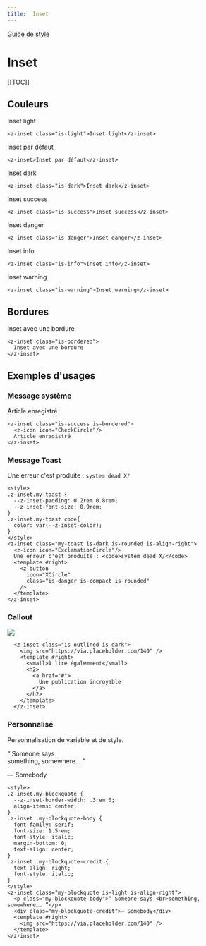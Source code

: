 ```yaml
---
title:  Inset
---
```


[Guide de style](/styleguide)

# Inset

[[TOC]]

## Couleurs

<z-inset class="is-light">Inset light</z-inset>
~~~
<z-inset class="is-light">Inset light</z-inset>
~~~

<z-inset>Inset par défaut</z-inset>
~~~
<z-inset>Inset par défaut</z-inset>
~~~
<z-inset class="is-dark">Inset dark</z-inset>
~~~
<z-inset class="is-dark">Inset dark</z-inset>
~~~
<z-inset class="is-success">Inset success</z-inset>
~~~
<z-inset class="is-success">Inset success</z-inset>
~~~
<z-inset class="is-danger">Inset danger</z-inset>
~~~
<z-inset class="is-danger">Inset danger</z-inset>
~~~
<z-inset class="is-info">Inset info</z-inset>
~~~
<z-inset class="is-info">Inset info</z-inset>
~~~
<z-inset class="is-warning">Inset warning</z-inset>
~~~
<z-inset class="is-warning">Inset warning</z-inset>
~~~

## Bordures

<z-inset class="is-bordered">
  Inset avec une bordure
</z-inset>

~~~
<z-inset class="is-bordered">
  Inset avec une bordure
</z-inset>
~~~

## Exemples d'usages

### Message système
<z-inset class="is-success is-bordered">
  <z-icon icon="CheckCircle"/>
  Article enregistré
</z-inset>

~~~
<z-inset class="is-success is-bordered">
  <z-icon icon="CheckCircle"/>
  Article enregistré
</z-inset>
~~~

### Message Toast

<style>
.z-inset.my-toast {
  /* --z-inset-padding: 1.5rem 2rem; */
  /* --z-inset-padding: 0.75rem 1.5rem; */
  --padding: 0.75rem 1.5rem;
  /* --z-inset-font-size: 0.9rem; */
  --font-size: 0.9rem;
  /* --z-inset-box-shadow: 0 1px 4px rgba(0, 0, 0, 0.4); */
  --box-shadow: 0 1px 4px rgba(0, 0, 0, 0.4);
  /* --z-inset-background: rgba(250, 204, 21, 0.6); */
  --color-warning: rgba(250, 204, 21, 0.6);
  /* box-shadow: 0 1px 4px rgba(0, 0, 0, 0.6); */
}
.z-inset.my-toast code{
  color: var(--z-inset-color);
}
</style>
<z-inset class="my-toast is-warning is-rounded is-align-right">
  <z-icon icon="ExclamationCircle"/>
  Une erreur c'est produite : <code>system dead X/</code>
  <template #right>
    <z-button
      icon="XCircle"
      class="is-danger is-compact is-rounded"
    />
  </template>
</z-inset>

~~~
<style>
.z-inset.my-toast {
  --z-inset-padding: 0.2rem 0.8rem;
  --z-inset-font-size: 0.9rem;
}
.z-inset.my-toast code{
  color: var(--z-inset-color);
}
</style>
<z-inset class="my-toast is-dark is-rounded is-align-right">
  <z-icon icon="ExclamationCircle"/>
  Une erreur c'est produite : <code>system dead X/</code>
  <template #right>
    <z-button
      icon="XCircle"
      class="is-danger is-compact is-rounded"
    />
  </template>
</z-inset>
~~~

### Callout

<z-inset class="is-outlined is-dark">
  <img src="https://via.placeholder.com/140" />
  <template #right>
    <small>À lire égalemment</small>
    <h2>
      <a href="!#">
        Une publication incroyable
      </a>
    </h2>
  </template>
</z-inset>

~~~
  <z-inset class="is-outlined is-dark">
    <img src="https://via.placeholder.com/140" />
    <template #right>
      <small>À lire égalemment</small>
      <h2>
        <a href="#">
          Une publication incroyable
        </a>
      </h2>
    </template>
  </z-inset>
~~~

### Personnalisé

Personnalisation de variable et de style.

<style>
.z-inset.my-blockquote {
  --z-inset-border-width: .3rem 0;
  /* align-items: center; */
}
.z-inset .my-blockquote-body {
  font-family: serif;
  font-size: 1.5rem;
  font-style: italic;
  margin-bottom: 0;
  text-align: center;
}
.z-inset .my-blockquote-credit {
  text-align: right;
  font-style: italic;
}
</style>
<z-inset class="my-blockquote is-light is-align-right">
  <p class="my-blockquote-body">“ Someone says <br>something, somewhere… ”</p>
  <div class="my-blockquote-credit">— Somebody</div>
  <template #right>
    <img src="https://via.placeholder.com/140" />
  </template>
</z-inset>

~~~
<style>
.z-inset.my-blockquote {
  --z-inset-border-width: .3rem 0;
  align-items: center;
}
.z-inset .my-blockquote-body {
  font-family: serif;
  font-size: 1.5rem;
  font-style: italic;
  margin-bottom: 0;
  text-align: center;
}
.z-inset .my-blockquote-credit {
  text-align: right;
  font-style: italic;
}
</style>
<z-inset class="my-blockquote is-light is-align-right">
  <p class="my-blockquote-body">“ Someone says <br>something, somewhere…… ”</p>
  <div class="my-blockquote-credit">— Somebody</div>
  <template #right>
    <img src="https://via.placeholder.com/140" />
  </template>
</z-inset>
~~~

